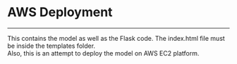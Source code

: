 # AWS Deployment 
---------------

This contains the model as well as the Flask code. The index.html file must be inside the templates folder.</br>Also, this is an attempt to deploy the model on AWS EC2 platform. 
